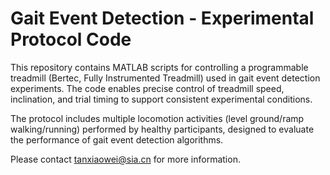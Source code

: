 # Gait Event Detection - Experimental Protocol Code

This repository contains MATLAB scripts for controlling a programmable treadmill (Bertec, Fully Instrumented Treadmill) used in gait event detection experiments. The code enables precise control of treadmill speed, inclination, and trial timing to support consistent experimental conditions.

The protocol includes multiple locomotion activities (level ground/ramp walking/running) performed by healthy participants, designed to evaluate the performance of gait event detection algorithms.

Please contact tanxiaowei@sia.cn for more information.
